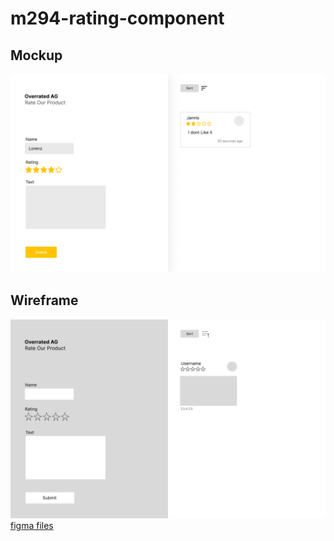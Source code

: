# m294-rating-component
## Mockup
![MockUp](design/mockup.png)
## Wireframe
![Wireframe](design/wireframe.png)
[figma files](https://www.figma.com/file/XXZuMMJXFNKnVFkGL5es5A/Design-ZLI-M294?type=design&node-id=0%3A1&mode=design&t=WfOmOum9sC2md2Ho-1)
